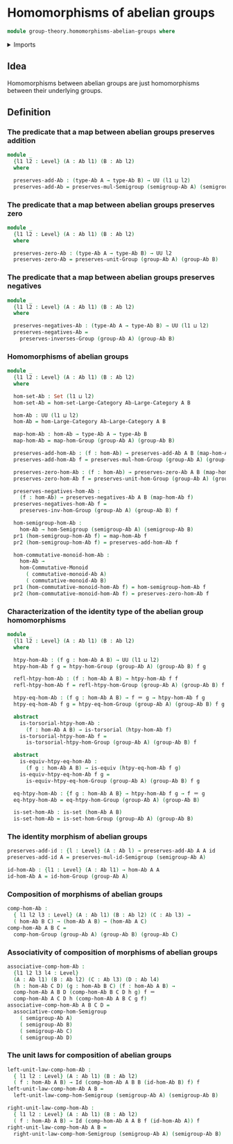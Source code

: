 # Homomorphisms of abelian groups

```agda
module group-theory.homomorphisms-abelian-groups where
```

<details><summary>Imports</summary>

```agda
open import category-theory.large-categories

open import foundation.dependent-pair-types
open import foundation.equivalences
open import foundation.function-types
open import foundation.identity-types
open import foundation.sets
open import foundation.torsorial-type-families
open import foundation.universe-levels

open import group-theory.abelian-groups
open import group-theory.category-of-abelian-groups
open import group-theory.homomorphisms-commutative-monoids
open import group-theory.homomorphisms-groups
open import group-theory.homomorphisms-semigroups
```

</details>

## Idea

Homomorphisms between abelian groups are just homomorphisms between their
underlying groups.

## Definition

### The predicate that a map between abelian groups preserves addition

```agda
module _
  {l1 l2 : Level} (A : Ab l1) (B : Ab l2)
  where

  preserves-add-Ab : (type-Ab A → type-Ab B) → UU (l1 ⊔ l2)
  preserves-add-Ab = preserves-mul-Semigroup (semigroup-Ab A) (semigroup-Ab B)
```

### The predicate that a map between abelian groups preserves zero

```agda
module _
  {l1 l2 : Level} (A : Ab l1) (B : Ab l2)
  where

  preserves-zero-Ab : (type-Ab A → type-Ab B) → UU l2
  preserves-zero-Ab = preserves-unit-Group (group-Ab A) (group-Ab B)
```

### The predicate that a map between abelian groups preserves negatives

```agda
module _
  {l1 l2 : Level} (A : Ab l1) (B : Ab l2)
  where

  preserves-negatives-Ab : (type-Ab A → type-Ab B) → UU (l1 ⊔ l2)
  preserves-negatives-Ab =
    preserves-inverses-Group (group-Ab A) (group-Ab B)
```

### Homomorphisms of abelian groups

```agda
module _
  {l1 l2 : Level} (A : Ab l1) (B : Ab l2)
  where

  hom-set-Ab : Set (l1 ⊔ l2)
  hom-set-Ab = hom-set-Large-Category Ab-Large-Category A B

  hom-Ab : UU (l1 ⊔ l2)
  hom-Ab = hom-Large-Category Ab-Large-Category A B

  map-hom-Ab : hom-Ab → type-Ab A → type-Ab B
  map-hom-Ab = map-hom-Group (group-Ab A) (group-Ab B)

  preserves-add-hom-Ab : (f : hom-Ab) → preserves-add-Ab A B (map-hom-Ab f)
  preserves-add-hom-Ab f = preserves-mul-hom-Group (group-Ab A) (group-Ab B) f

  preserves-zero-hom-Ab : (f : hom-Ab) → preserves-zero-Ab A B (map-hom-Ab f)
  preserves-zero-hom-Ab f = preserves-unit-hom-Group (group-Ab A) (group-Ab B) f

  preserves-negatives-hom-Ab :
    (f : hom-Ab) → preserves-negatives-Ab A B (map-hom-Ab f)
  preserves-negatives-hom-Ab f =
    preserves-inv-hom-Group (group-Ab A) (group-Ab B) f

  hom-semigroup-hom-Ab :
    hom-Ab → hom-Semigroup (semigroup-Ab A) (semigroup-Ab B)
  pr1 (hom-semigroup-hom-Ab f) = map-hom-Ab f
  pr2 (hom-semigroup-hom-Ab f) = preserves-add-hom-Ab f

  hom-commutative-monoid-hom-Ab :
    hom-Ab →
    hom-Commutative-Monoid
      ( commutative-monoid-Ab A)
      ( commutative-monoid-Ab B)
  pr1 (hom-commutative-monoid-hom-Ab f) = hom-semigroup-hom-Ab f
  pr2 (hom-commutative-monoid-hom-Ab f) = preserves-zero-hom-Ab f
```

### Characterization of the identity type of the abelian group homomorphisms

```agda
module _
  {l1 l2 : Level} (A : Ab l1) (B : Ab l2)
  where

  htpy-hom-Ab : (f g : hom-Ab A B) → UU (l1 ⊔ l2)
  htpy-hom-Ab f g = htpy-hom-Group (group-Ab A) (group-Ab B) f g

  refl-htpy-hom-Ab : (f : hom-Ab A B) → htpy-hom-Ab f f
  refl-htpy-hom-Ab f = refl-htpy-hom-Group (group-Ab A) (group-Ab B) f

  htpy-eq-hom-Ab : (f g : hom-Ab A B) → f ＝ g → htpy-hom-Ab f g
  htpy-eq-hom-Ab f g = htpy-eq-hom-Group (group-Ab A) (group-Ab B) f g

  abstract
    is-torsorial-htpy-hom-Ab :
      (f : hom-Ab A B) → is-torsorial (htpy-hom-Ab f)
    is-torsorial-htpy-hom-Ab f =
      is-torsorial-htpy-hom-Group (group-Ab A) (group-Ab B) f

  abstract
    is-equiv-htpy-eq-hom-Ab :
      (f g : hom-Ab A B) → is-equiv (htpy-eq-hom-Ab f g)
    is-equiv-htpy-eq-hom-Ab f g =
      is-equiv-htpy-eq-hom-Group (group-Ab A) (group-Ab B) f g

  eq-htpy-hom-Ab : {f g : hom-Ab A B} → htpy-hom-Ab f g → f ＝ g
  eq-htpy-hom-Ab = eq-htpy-hom-Group (group-Ab A) (group-Ab B)

  is-set-hom-Ab : is-set (hom-Ab A B)
  is-set-hom-Ab = is-set-hom-Group (group-Ab A) (group-Ab B)
```

### The identity morphism of abelian groups

```agda
preserves-add-id : {l : Level} (A : Ab l) → preserves-add-Ab A A id
preserves-add-id A = preserves-mul-id-Semigroup (semigroup-Ab A)

id-hom-Ab : {l1 : Level} (A : Ab l1) → hom-Ab A A
id-hom-Ab A = id-hom-Group (group-Ab A)
```

### Composition of morphisms of abelian groups

```agda
comp-hom-Ab :
  { l1 l2 l3 : Level} (A : Ab l1) (B : Ab l2) (C : Ab l3) →
  ( hom-Ab B C) → (hom-Ab A B) → (hom-Ab A C)
comp-hom-Ab A B C =
  comp-hom-Group (group-Ab A) (group-Ab B) (group-Ab C)
```

### Associativity of composition of morphisms of abelian groups

```agda
associative-comp-hom-Ab :
  {l1 l2 l3 l4 : Level}
  (A : Ab l1) (B : Ab l2) (C : Ab l3) (D : Ab l4)
  (h : hom-Ab C D) (g : hom-Ab B C) (f : hom-Ab A B) →
  comp-hom-Ab A B D (comp-hom-Ab B C D h g) f ＝
  comp-hom-Ab A C D h (comp-hom-Ab A B C g f)
associative-comp-hom-Ab A B C D =
  associative-comp-hom-Semigroup
    ( semigroup-Ab A)
    ( semigroup-Ab B)
    ( semigroup-Ab C)
    ( semigroup-Ab D)
```

### The unit laws for composition of abelian groups

```agda
left-unit-law-comp-hom-Ab :
  { l1 l2 : Level} (A : Ab l1) (B : Ab l2)
  ( f : hom-Ab A B) → Id (comp-hom-Ab A B B (id-hom-Ab B) f) f
left-unit-law-comp-hom-Ab A B =
  left-unit-law-comp-hom-Semigroup (semigroup-Ab A) (semigroup-Ab B)

right-unit-law-comp-hom-Ab :
  { l1 l2 : Level} (A : Ab l1) (B : Ab l2)
  ( f : hom-Ab A B) → Id (comp-hom-Ab A A B f (id-hom-Ab A)) f
right-unit-law-comp-hom-Ab A B =
  right-unit-law-comp-hom-Semigroup (semigroup-Ab A) (semigroup-Ab B)
```
